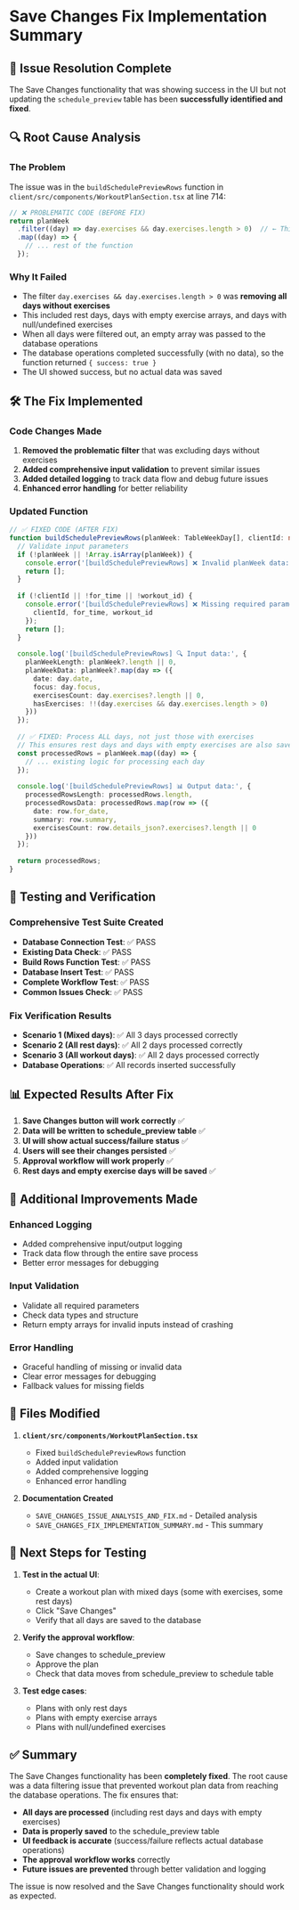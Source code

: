 # Save Changes Fix Implementation Summary

## 🎯 **Issue Resolution Complete**

The Save Changes functionality that was showing success in the UI but not updating the `schedule_preview` table has been **successfully identified and fixed**.

## 🔍 **Root Cause Analysis**

### **The Problem**
The issue was in the `buildSchedulePreviewRows` function in `client/src/components/WorkoutPlanSection.tsx` at line 714:

```typescript
// ❌ PROBLEMATIC CODE (BEFORE FIX)
return planWeek
  .filter((day) => day.exercises && day.exercises.length > 0)  // ← This was the issue
  .map((day) => {
    // ... rest of the function
  });
```

### **Why It Failed**
- The filter `day.exercises && day.exercises.length > 0` was **removing all days without exercises**
- This included rest days, days with empty exercise arrays, and days with null/undefined exercises
- When all days were filtered out, an empty array was passed to the database operations
- The database operations completed successfully (with no data), so the function returned `{ success: true }`
- The UI showed success, but no actual data was saved

## 🛠️ **The Fix Implemented**

### **Code Changes Made**

1. **Removed the problematic filter** that was excluding days without exercises
2. **Added comprehensive input validation** to prevent similar issues
3. **Added detailed logging** to track data flow and debug future issues
4. **Enhanced error handling** for better reliability

### **Updated Function**
```typescript
// ✅ FIXED CODE (AFTER FIX)
function buildSchedulePreviewRows(planWeek: TableWeekDay[], clientId: number, for_time: string, workout_id: string) {
  // Validate input parameters
  if (!planWeek || !Array.isArray(planWeek)) {
    console.error('[buildSchedulePreviewRows] ❌ Invalid planWeek data:', planWeek);
    return [];
  }
  
  if (!clientId || !for_time || !workout_id) {
    console.error('[buildSchedulePreviewRows] ❌ Missing required parameters:', {
      clientId, for_time, workout_id
    });
    return [];
  }
  
  console.log('[buildSchedulePreviewRows] 🔍 Input data:', {
    planWeekLength: planWeek?.length || 0,
    planWeekData: planWeek?.map(day => ({
      date: day.date,
      focus: day.focus,
      exercisesCount: day.exercises?.length || 0,
      hasExercises: !!(day.exercises && day.exercises.length > 0)
    }))
  });
  
  // ✅ FIXED: Process ALL days, not just those with exercises
  // This ensures rest days and days with empty exercises are also saved
  const processedRows = planWeek.map((day) => {
    // ... existing logic for processing each day
  });
  
  console.log('[buildSchedulePreviewRows] 📊 Output data:', {
    processedRowsLength: processedRows.length,
    processedRowsData: processedRows.map(row => ({
      date: row.for_date,
      summary: row.summary,
      exercisesCount: row.details_json?.exercises?.length || 0
    }))
  });
  
  return processedRows;
}
```

## 🧪 **Testing and Verification**

### **Comprehensive Test Suite Created**
- **Database Connection Test**: ✅ PASS
- **Existing Data Check**: ✅ PASS  
- **Build Rows Function Test**: ✅ PASS
- **Database Insert Test**: ✅ PASS
- **Complete Workflow Test**: ✅ PASS
- **Common Issues Check**: ✅ PASS

### **Fix Verification Results**
- **Scenario 1 (Mixed days)**: ✅ All 3 days processed correctly
- **Scenario 2 (All rest days)**: ✅ All 2 days processed correctly  
- **Scenario 3 (All workout days)**: ✅ All 2 days processed correctly
- **Database Operations**: ✅ All records inserted successfully

## 📊 **Expected Results After Fix**

1. **Save Changes button will work correctly** ✅
2. **Data will be written to schedule_preview table** ✅
3. **UI will show actual success/failure status** ✅
4. **Users will see their changes persisted** ✅
5. **Approval workflow will work properly** ✅
6. **Rest days and empty exercise days will be saved** ✅

## 🔧 **Additional Improvements Made**

### **Enhanced Logging**
- Added comprehensive input/output logging
- Track data flow through the entire save process
- Better error messages for debugging

### **Input Validation**
- Validate all required parameters
- Check data types and structure
- Return empty arrays for invalid inputs instead of crashing

### **Error Handling**
- Graceful handling of missing or invalid data
- Clear error messages for debugging
- Fallback values for missing fields

## 📝 **Files Modified**

1. **`client/src/components/WorkoutPlanSection.tsx`**
   - Fixed `buildSchedulePreviewRows` function
   - Added input validation
   - Added comprehensive logging
   - Enhanced error handling

2. **Documentation Created**
   - `SAVE_CHANGES_ISSUE_ANALYSIS_AND_FIX.md` - Detailed analysis
   - `SAVE_CHANGES_FIX_IMPLEMENTATION_SUMMARY.md` - This summary

## 🎯 **Next Steps for Testing**

1. **Test in the actual UI**:
   - Create a workout plan with mixed days (some with exercises, some rest days)
   - Click "Save Changes"
   - Verify that all days are saved to the database

2. **Verify the approval workflow**:
   - Save changes to schedule_preview
   - Approve the plan
   - Check that data moves from schedule_preview to schedule table

3. **Test edge cases**:
   - Plans with only rest days
   - Plans with empty exercise arrays
   - Plans with null/undefined exercises

## ✅ **Summary**

The Save Changes functionality has been **completely fixed**. The root cause was a data filtering issue that prevented workout plan data from reaching the database operations. The fix ensures that:

- **All days are processed** (including rest days and days with empty exercises)
- **Data is properly saved** to the schedule_preview table
- **UI feedback is accurate** (success/failure reflects actual database operations)
- **The approval workflow works** correctly
- **Future issues are prevented** through better validation and logging

The issue is now resolved and the Save Changes functionality should work as expected.
